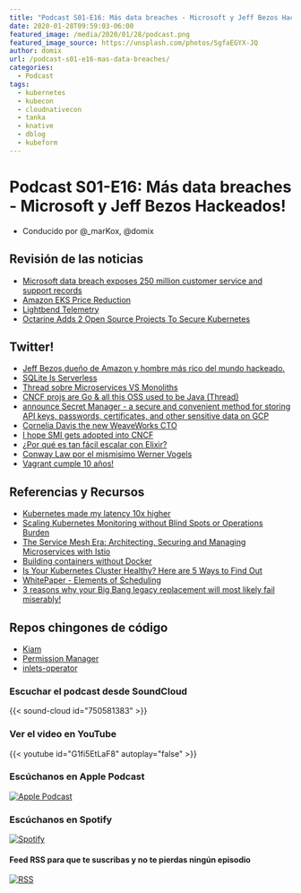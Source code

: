 ```yaml
---
title: "Podcast S01-E16: Más data breaches - Microsoft y Jeff Bezos Hackeados!"
date: 2020-01-28T09:59:03-06:00
featured_image: /media/2020/01/28/podcast.png
featured_image_source: https://unsplash.com/photos/SgfaEGYX-JQ
author: domix
url: /podcast-s01-e16-mas-data-breaches/
categories:
  - Podcast
tags:
  - kubernetes
  - kubecon
  - cloudnativecon
  - tanka
  - knative
  - dblog
  - kubeform
---
```


# Podcast S01-E16: Más data breaches - Microsoft y Jeff Bezos Hackeados!

- Conducido por @_marKox, @domix

## Revisión de las noticias

- [Microsoft data breach exposes 250 million customer service and support records](https://www.grahamcluley.com/microsoft-data-breach/)
- [Amazon EKS Price Reduction](https://aws.amazon.com/blogs/aws/eks-price-reduction/)
- [Lightbend Telemetry](https://www.lightbend.com/blog/lightbend-telemetry-2.13-released)
- [Octarine Adds 2 Open Source Projects To Secure Kubernetes](https://www.linux.com/news/octarine-adds-2-open-source-projects-to-secure-kubernetes/)

## Twitter!

- [Jeff Bezos,dueño de Amazon y hombre más rico del mundo hackeado.](https://twitter.com/unsrdebarcelona/status/1220807420278202368)
- [SQLite Is Serverless](https://twitter.com/alexellisuk/status/1221355007318151170)
- [Thread sobre Microservices VS Monoliths](https://twitter.com/allenholub/status/1220118174739374081)
- [CNCF projs are Go  & all this OSS used to be Java (Thread)](https://twitter.com/kellabyte/status/1220045189554765825)
- [announce Secret Manager - a secure and convenient method for storing API keys, passwords, certificates, and other sensitive data on GCP](https://twitter.com/sethvargo/status/1220035296018018310)
- [Cornelia Davis the new WeaveWorks CTO](https://twitter.com/cdavisafc/status/1220017566267203585)
- [I hope SMI gets adopted into CNCF](https://twitter.com/ibuildthecloud/status/1219688502276677632)
- [¿Por qué es tan fácil escalar con Elixir?](https://twitter.com/commitconf/status/1210560970877100037)
- [Conway Law por el mismisimo Werner Vogels](https://twitter.com/werner/status/1207993978223841280)
- [Vagrant cumple 10 años!](https://twitter.com/mitchellh/status/1219656867783139329)

## Referencias y Recursos

- [Kubernetes made my latency 10x higher](https://srvaroa.github.io/kubernetes/migration/latency/dns/java/aws/microservices/2019/10/22/kubernetes-added-a-0-to-my-latency.html)
- [Scaling Kubernetes Monitoring without Blind Spots or Operations Burden](https://www.influxdata.com/blog/scaling-kubernetes-monitoring-without-blind-spots-or-operations-burden/?utm_source=twitter&utm_medium=social)
- [The Service Mesh Era: Architecting, Securing and Managing Microservices with Istio](https://inthecloud.withgoogle.com/ebook-19/service-mesh-era-architecting-securing-and-managing-microsecives-with-istio.html)
- [Building containers without Docker](https://blog.alexellis.io/building-containers-without-docker/)
- [Is Your Kubernetes Cluster Healthy? Here are 5 Ways to Find Out](https://thenewstack.io/is-your-kubernetes-cluster-healthy-here-are-5-ways-to-find-out/)
- [WhitePaper - Elements of Scheduling](https://arxiv.org/abs/2001.06005)
- [3 reasons why your Big Bang legacy replacement will most likely fail miserably!](https://blog.trifork.com/2019/02/20/3-reasons-why-your-big-bang-legacy-replacement-will-most-likely-fail-miserably/)

## Repos chingones de código

- [Kiam](https://github.com/uswitch/kiam)
- [Permission Manager](https://github.com/sighupio/permission-manager)
- [inlets-operator](https://github.com/inlets/inlets-operator)


### Escuchar el podcast desde SoundCloud

{{< sound-cloud id="750581383" >}}


### Ver el video en YouTube

{{< youtube id="G1fi5EtLaF8" autoplay="false" >}}

### Escúchanos en Apple Podcast

[![Apple Podcast](/US_UK_Apple_Podcasts_Listen_Badge_RGB.svg)](https://podcasts.apple.com/mx/podcast/cloud-native-mx/id1470528646)

### Escúchanos en Spotify

[![Spotify](/spotify-podcast-badge-blk-grn-330x80.png)](https://open.spotify.com/show/4PQyVjzcDQuELxi3aNO86e)


#### Feed RSS para que te suscribas y no te pierdas ningún episodio

[![RSS](/RSS_Feed_Icon.jpg)](http://feeds.soundcloud.com/users/soundcloud:users:393589416/sounds.rss)